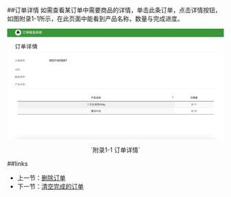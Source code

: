 ##订单详情
如需查看某订单中需要商品的详情，单击此条订单，点击详情按钮，如图附录1-1所示，在此页面中能看到产品名称，数量与完成进度。

<img src="images/订单详情.png" width = "" height = "" alt="拣选系统" align=center />
 <p align=center> `附录1-1 订单详情` </p>
 
##links
+ 上一节：[删除订单](3.4.md)
+ 下一节：[清空完成的订单](3.6.md)

